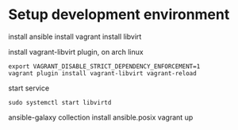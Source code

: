 # Setup development environment

install ansible
install vagrant
install libvirt

install vagrant-libvirt plugin, on arch linux

```shell
export VAGRANT_DISABLE_STRICT_DEPENDENCY_ENFORCEMENT=1
vagrant plugin install vagrant-libvirt vagrant-reload
```

start service

```shell
sudo systemctl start libvirtd
```

ansible-galaxy collection install ansible.posix
vagrant up
